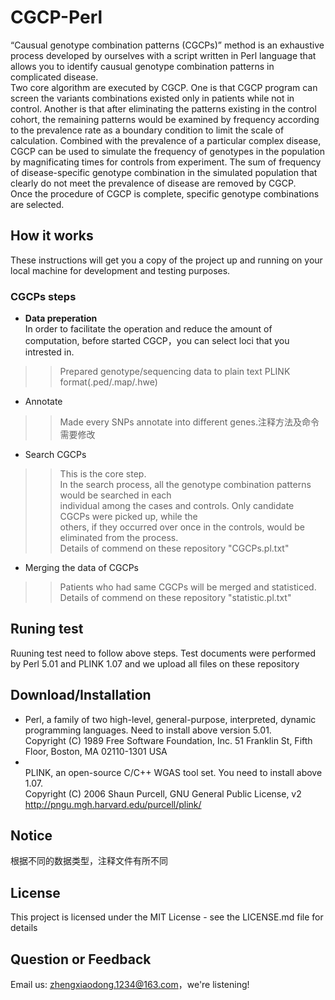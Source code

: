 # CGCP-Perl
“Causual genotype combination patterns (CGCPs)” method is an exhaustive process developed by ourselves with a script written in Perl language that allows you to identify causual genotype combination patterns in complicated disease.<br>Two core algorithm are executed by CGCP. One is that CGCP program can screen the variants combinations existed only in patients while not in control. Another is that after eliminating the patterns existing in the control cohort, the remaining patterns would be examined by frequency according to the prevalence rate as a boundary condition to limit the scale of calculation. Combined with the prevalence of a particular complex disease, CGCP can be used to simulate the frequency of genotypes in the population by magnificating times for controls from experiment. The sum of frequency of disease-specific genotype combination in the simulated population that clearly do not meet the prevalence of disease are removed by CGCP.
<br>Once the procedure of CGCP is complete, specific genotype combinations are selected.

## How it works
These instructions will get you a copy of the project up and running on your local machine for development and testing purposes. 

### CGCPs steps
* **Data preperation**
<br> In order to facilitate the operation and reduce the amount of computation, before started CGCP，you can select loci that you intrested in. 
>> Prepared genotype/sequencing data to plain text PLINK format(.ped/.map/.hwe)

* Annotate
>> Made every SNPs annotate into different genes.注释方法及命令需要修改
* Search CGCPs
>> This is the core step. 
>> <br> In the search process, all the genotype combination patterns would be searched in each
>> <br> individual among the cases and controls. Only candidate CGCPs were picked up, while the
>> <br> others, if they occurred over once in the controls, would be eliminated from the process.
>> <br> Details of commend on these repository "CGCPs.pl.txt"
* Merging the data of CGCPs 
>> Patients who had same CGCPs will be merged and statisticed.
>> <br> Details of commend on these repository "statistic.pl.txt"

## Runing test
Ruuning test need to follow above steps. Test documents were performed by Perl 5.01 and PLINK 1.07 and we upload all files on these repository

## Download/Installation
* Perl, a family of two high-level, general-purpose, interpreted, dynamic programming languages. Need to install above version 5.01.
<br> Copyright (C) 1989 Free Software Foundation, Inc. 51 Franklin St, Fifth Floor, Boston, MA  02110-1301  USA
* <br> PLINK, an open-source C/C++ WGAS tool set. You need to install above 1.07.
<br> Copyright (C) 2006 Shaun Purcell, GNU General Public License, v2  http://pngu.mgh.harvard.edu/purcell/plink/ 

## Notice
根据不同的数据类型，注释文件有所不同

## License
This project is licensed under the MIT License - see the LICENSE.md file for details

## Question or Feedback
Email us: zhengxiaodong.1234@163.com，we're listening!

